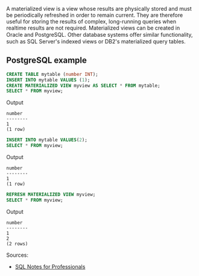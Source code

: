 A materialized view is a view whose results are physically stored and must be periodically refreshed in order to
remain current. They are therefore useful for storing the results of complex, long-running queries when realtime
results are not required. Materialized views can be created in Oracle and PostgreSQL. Other database systems oﬀer
similar functionality, such as SQL Server's indexed views or DB2's materialized query tables.

## PostgreSQL example
```sql
CREATE TABLE mytable (number INT);
INSERT INTO mytable VALUES (1);
CREATE MATERIALIZED VIEW myview AS SELECT * FROM mytable;
SELECT * FROM myview;
```
Output
```
number
--------
1
(1 row)
```

```sql
INSERT INTO mytable VALUES(2);
SELECT * FROM myview;
```
Output
```
number
--------
1
(1 row)
```

```sql
REFRESH MATERIALIZED VIEW myview;
SELECT * FROM myview;
```
Output
```
number
--------
1
2
(2 rows)
```

Sources:
* [SQL Notes for Professionals](https://goalkicker.com/SQLBook)